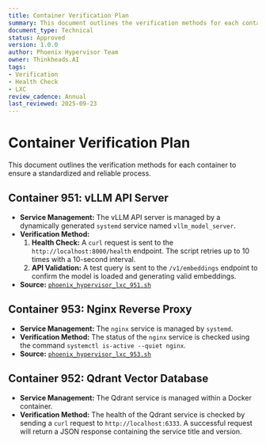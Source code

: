 ```yaml
---
title: Container Verification Plan
summary: This document outlines the verification methods for each container to ensure a standardized and reliable process.
document_type: Technical
status: Approved
version: 1.0.0
author: Phoenix Hypervisor Team
owner: Thinkheads.AI
tags:
- Verification
- Health Check
- LXC
review_cadence: Annual
last_reviewed: 2025-09-23
---
```


# Container Verification Plan

This document outlines the verification methods for each container to ensure a standardized and reliable process.

## Container 951: vLLM API Server

*   **Service Management:** The vLLM API server is managed by a dynamically generated `systemd` service named `vllm_model_server`.
*   **Verification Method:**
    1.  **Health Check:** A `curl` request is sent to the `http://localhost:8000/health` endpoint. The script retries up to 10 times with a 10-second interval.
    2.  **API Validation:** A test query is sent to the `/v1/embeddings` endpoint to confirm the model is loaded and generating valid embeddings.
*   **Source:** [`phoenix_hypervisor_lxc_951.sh`](usr/local/phoenix_hypervisor/bin/phoenix_hypervisor_lxc_951.sh)

## Container 953: Nginx Reverse Proxy

*   **Service Management:** The `nginx` service is managed by `systemd`.
*   **Verification Method:** The status of the `nginx` service is checked using the command `systemctl is-active --quiet nginx`.
*   **Source:** [`phoenix_hypervisor_lxc_953.sh`](usr/local/phoenix_hypervisor/bin/phoenix_hypervisor_lxc_953.sh)

## Container 952: Qdrant Vector Database

*   **Service Management:** The Qdrant service is managed within a Docker container.
*   **Verification Method:** The health of the Qdrant service is checked by sending a `curl` request to `http://localhost:6333`. A successful request will return a JSON response containing the service title and version.